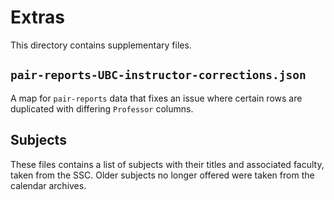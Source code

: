 # Extras

This directory contains supplementary files.

## `pair-reports-UBC-instructor-corrections.json`

A map for `pair-reports` data that fixes an issue where certain rows are duplicated with differing `Professor` columns.

## Subjects

These files contains a list of subjects with their titles and associated faculty, taken from the SSC. Older subjects no longer offered were taken from the calendar archives.